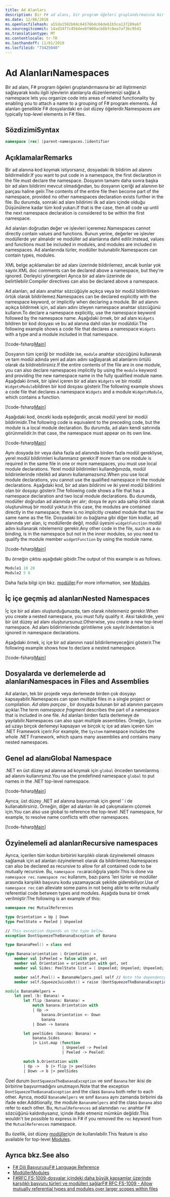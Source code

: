 ```yaml
---
title: Ad Alanları
description: Bir F# ad alanı, bir program öğeleri gruplandırmasına bir ad iliştirerek, ilgili işlevlerin bölümlerine kod düzenlemenize nasıl olanak sağladığını öğrenin.
ms.date: 12/08/2018
ms.openlocfilehash: a55da1592b04c64576b4c66de61b5ca137289a6f
ms.sourcegitcommit: 14ad34f7c4564ee0f009acb8bfc0ea7af3bc9541
ms.translationtype: MT
ms.contentlocale: tr-TR
ms.lasthandoff: 11/01/2019
ms.locfileid: "73425040"
---
```

# <a name="namespaces"></a><span data-ttu-id="e62e0-103">Ad Alanları</span><span class="sxs-lookup"><span data-stu-id="e62e0-103">Namespaces</span></span>

<span data-ttu-id="e62e0-104">Bir ad alanı, F# program öğeleri gruplandırmasına bir ad iliştirmenizi sağlayarak kodu ilgili işlevlerin alanlarıyla düzenlemenizi sağlar.</span><span class="sxs-lookup"><span data-stu-id="e62e0-104">A namespace lets you organize code into areas of related functionality by enabling you to attach a name to a grouping of F# program elements.</span></span> <span data-ttu-id="e62e0-105">Ad alanları genellikle F# dosyalardaki en üst düzey öğelerdir.</span><span class="sxs-lookup"><span data-stu-id="e62e0-105">Namespaces are typically top-level elements in F# files.</span></span>

## <a name="syntax"></a><span data-ttu-id="e62e0-106">Sözdizimi</span><span class="sxs-lookup"><span data-stu-id="e62e0-106">Syntax</span></span>

```fsharp
namespace [rec] [parent-namespaces.]identifier
```

## <a name="remarks"></a><span data-ttu-id="e62e0-107">Açıklamalar</span><span class="sxs-lookup"><span data-stu-id="e62e0-107">Remarks</span></span>

<span data-ttu-id="e62e0-108">Bir ad alanına kod koymak istiyorsanız, dosyadaki ilk bildirim ad alanını bildirmelidir.</span><span class="sxs-lookup"><span data-stu-id="e62e0-108">If you want to put code in a namespace, the first declaration in the file must declare the namespace.</span></span> <span data-ttu-id="e62e0-109">Dosyanın tamamı daha sonra başka bir ad alanı bildirimi mevcut olmadığından, bu dosyanın içeriği ad alanının bir parçası haline gelir.</span><span class="sxs-lookup"><span data-stu-id="e62e0-109">The contents of the entire file then become part of the namespace, provided no other namespaces declaration exists further in the file.</span></span> <span data-ttu-id="e62e0-110">Bu durumda, sonraki ad alanı bildirimi ilk ad alanı içinde olduğu Düşünülene kadar tüm kod yukarı.</span><span class="sxs-lookup"><span data-stu-id="e62e0-110">If that is the case, then all code up until the next namespace declaration is considered to be within the first namespace.</span></span>

<span data-ttu-id="e62e0-111">Ad alanları doğrudan değer ve işlevleri içeremez.</span><span class="sxs-lookup"><span data-stu-id="e62e0-111">Namespaces cannot directly contain values and functions.</span></span> <span data-ttu-id="e62e0-112">Bunun yerine, değerler ve işlevler modüllerde yer almalıdır ve modüller ad alanlarına dahil edilir.</span><span class="sxs-lookup"><span data-stu-id="e62e0-112">Instead, values and functions must be included in modules, and modules are included in namespaces.</span></span> <span data-ttu-id="e62e0-113">Ad alanlarında türler, modüller bulunabilir.</span><span class="sxs-lookup"><span data-stu-id="e62e0-113">Namespaces can contain types, modules.</span></span>

<span data-ttu-id="e62e0-114">XML belge açıklamaları bir ad alanı üzerinde bildirilemez, ancak bunlar yok sayılır.</span><span class="sxs-lookup"><span data-stu-id="e62e0-114">XML doc comments can be declared above a namespace, but they're ignored.</span></span> <span data-ttu-id="e62e0-115">Derleyici yönergeleri Ayrıca bir ad alanı üzerinde de belirtilebilir.</span><span class="sxs-lookup"><span data-stu-id="e62e0-115">Compiler directives can also be declared above a namespace.</span></span>

<span data-ttu-id="e62e0-116">Ad alanları, ad alanı anahtar sözcüğüyle açıkça veya bir modül bildirilirken örtük olarak bildirilemez.</span><span class="sxs-lookup"><span data-stu-id="e62e0-116">Namespaces can be declared explicitly with the namespace keyword, or implicitly when declaring a module.</span></span> <span data-ttu-id="e62e0-117">Bir ad alanını açıkça bildirmek için, ad alanı adını izleyen namespace anahtar sözcüğünü kullanın.</span><span class="sxs-lookup"><span data-stu-id="e62e0-117">To declare a namespace explicitly, use the namespace keyword followed by the namespace name.</span></span> <span data-ttu-id="e62e0-118">Aşağıdaki örnek, bir ad alanı `Widgets` bildiren bir kod dosyası ve bu ad alanına dahil olan bir modüldür.</span><span class="sxs-lookup"><span data-stu-id="e62e0-118">The following example shows a code file that declares a namespace `Widgets` with a type and a module included in that namespace.</span></span>

[!code-fsharp[Main](~/samples/snippets/fsharp/lang-ref-2/snippet6406.fs)]

<span data-ttu-id="e62e0-119">Dosyanın tüm içeriği bir modülde ise, `module` anahtar sözcüğünü kullanarak ve tam modül adında yeni ad alanı adını sağlayarak ad alanlarını örtülü olarak da bildirebilirsiniz.</span><span class="sxs-lookup"><span data-stu-id="e62e0-119">If the entire contents of the file are in one module, you can also declare namespaces implicitly by using the `module` keyword and providing the new namespace name in the fully qualified module name.</span></span> <span data-ttu-id="e62e0-120">Aşağıdaki örnek, bir işlevi içeren bir ad alanı `Widgets` ve bir modül `WidgetsModule`bildiren bir kod dosyası gösterir.</span><span class="sxs-lookup"><span data-stu-id="e62e0-120">The following example shows a code file that declares a namespace `Widgets` and a module `WidgetsModule`, which contains a function.</span></span>

[!code-fsharp[Main](~/samples/snippets/fsharp/lang-ref-2/snippet6401.fs)]

<span data-ttu-id="e62e0-121">Aşağıdaki kod, önceki koda eşdeğerdir, ancak modül yerel bir modül bildirimidir.</span><span class="sxs-lookup"><span data-stu-id="e62e0-121">The following code is equivalent to the preceding code, but the module is a local module declaration.</span></span> <span data-ttu-id="e62e0-122">Bu durumda, ad alanı kendi satırında görünmelidir.</span><span class="sxs-lookup"><span data-stu-id="e62e0-122">In that case, the namespace must appear on its own line.</span></span>

[!code-fsharp[Main](~/samples/snippets/fsharp/namespaces/snippet6402.fs)]

<span data-ttu-id="e62e0-123">Aynı dosyada bir veya daha fazla ad alanında birden fazla modül gerekliyse, yerel modül bildirimleri kullanmanız gerekir.</span><span class="sxs-lookup"><span data-stu-id="e62e0-123">If more than one module is required in the same file in one or more namespaces, you must use local module declarations.</span></span> <span data-ttu-id="e62e0-124">Yerel modül bildirimleri kullandığınızda, modül bildirimlerinde nitelikli ad alanını kullanamazsınız.</span><span class="sxs-lookup"><span data-stu-id="e62e0-124">When you use local module declarations, you cannot use the qualified namespace in the module declarations.</span></span> <span data-ttu-id="e62e0-125">Aşağıdaki kod, bir ad alanı bildirimi ve iki yerel modül bildirimi olan bir dosyayı gösterir.</span><span class="sxs-lookup"><span data-stu-id="e62e0-125">The following code shows a file that has a namespace declaration and two local module declarations.</span></span> <span data-ttu-id="e62e0-126">Bu durumda, modüller doğrudan ad alanında yer alır; dosya ile aynı ada sahip örtük olarak oluşturulmuş bir modül yoktur.</span><span class="sxs-lookup"><span data-stu-id="e62e0-126">In this case, the modules are contained directly in the namespace; there is no implicitly created module that has the same name as the file.</span></span> <span data-ttu-id="e62e0-127">Dosyadaki bir `do` bağlama gibi diğer tüm kodlar, ad alanında yer alan, iç modüllerde değil, modül üyesini `widgetFunction` modül adını kullanarak nitelemeniz gerekir.</span><span class="sxs-lookup"><span data-stu-id="e62e0-127">Any other code in the file, such as a `do` binding, is in the namespace but not in the inner modules, so you need to qualify the module member `widgetFunction` by using the module name.</span></span>

[!code-fsharp[Main](~/samples/snippets/fsharp/lang-ref-2/snippet6403.fs)]

<span data-ttu-id="e62e0-128">Bu örneğin çıktısı aşağıdaki gibidir.</span><span class="sxs-lookup"><span data-stu-id="e62e0-128">The output of this example is as follows.</span></span>

```fsharp
Module1 10 20
Module2 5 6
```

<span data-ttu-id="e62e0-129">Daha fazla bilgi için bkz. [modüller](modules.md).</span><span class="sxs-lookup"><span data-stu-id="e62e0-129">For more information, see [Modules](modules.md).</span></span>

## <a name="nested-namespaces"></a><span data-ttu-id="e62e0-130">İç içe geçmiş ad alanları</span><span class="sxs-lookup"><span data-stu-id="e62e0-130">Nested Namespaces</span></span>

<span data-ttu-id="e62e0-131">İç içe bir ad alanı oluşturduğunuzda, tam olarak nitelemeniz gerekir.</span><span class="sxs-lookup"><span data-stu-id="e62e0-131">When you create a nested namespace, you must fully qualify it.</span></span> <span data-ttu-id="e62e0-132">Aksi takdirde, yeni bir üst düzey ad alanı oluşturursunuz.</span><span class="sxs-lookup"><span data-stu-id="e62e0-132">Otherwise, you create a new top-level namespace.</span></span> <span data-ttu-id="e62e0-133">Ad alanı bildirimlerinde girintileme yok sayılır.</span><span class="sxs-lookup"><span data-stu-id="e62e0-133">Indentation is ignored in namespace declarations.</span></span>

<span data-ttu-id="e62e0-134">Aşağıdaki örnek, iç içe bir ad alanının nasıl bildirilemeyeceğini gösterir.</span><span class="sxs-lookup"><span data-stu-id="e62e0-134">The following example shows how to declare a nested namespace.</span></span>

[!code-fsharp[Main](~/samples/snippets/fsharp/lang-ref-2/snippet6404.fs)]

## <a name="namespaces-in-files-and-assemblies"></a><span data-ttu-id="e62e0-135">Dosyalarda ve derlemelerde ad alanları</span><span class="sxs-lookup"><span data-stu-id="e62e0-135">Namespaces in Files and Assemblies</span></span>

<span data-ttu-id="e62e0-136">Ad alanları, tek bir projede veya derlemede birden çok dosyayı kapsayabilir.</span><span class="sxs-lookup"><span data-stu-id="e62e0-136">Namespaces can span multiple files in a single project or compilation.</span></span> <span data-ttu-id="e62e0-137">*Ad alanı parçası* , bir dosyada bulunan bir ad alanının parçasını açıklar.</span><span class="sxs-lookup"><span data-stu-id="e62e0-137">The term *namespace fragment* describes the part of a namespace that is included in one file.</span></span> <span data-ttu-id="e62e0-138">Ad alanları birden fazla derlemeye de yayılabilir.</span><span class="sxs-lookup"><span data-stu-id="e62e0-138">Namespaces can also span multiple assemblies.</span></span> <span data-ttu-id="e62e0-139">Örneğin, `System` ad uzayı birçok derlemeyi kapsayan ve birçok iç içe ad alanı içeren tüm .NET Framework içerir.</span><span class="sxs-lookup"><span data-stu-id="e62e0-139">For example, the `System` namespace includes the whole .NET Framework, which spans many assemblies and contains many nested namespaces.</span></span>

## <a name="global-namespace"></a><span data-ttu-id="e62e0-140">Genel ad alanı</span><span class="sxs-lookup"><span data-stu-id="e62e0-140">Global Namespace</span></span>

<span data-ttu-id="e62e0-141">.NET en üst düzey ad alanına ad koymak için `global` önceden tanımlanmış ad alanını kullanırsınız.</span><span class="sxs-lookup"><span data-stu-id="e62e0-141">You use the predefined namespace `global` to put names in the .NET top-level namespace.</span></span>

[!code-fsharp[Main](~/samples/snippets/fsharp/lang-ref-2/snippet6407.fs)]

<span data-ttu-id="e62e0-142">Ayrıca, üst düzey .NET ad alanına başvurmak için genel ' i de kullanabilirsiniz. Örneğin, diğer ad alanları ile ad çakışmalarını çözmek için.</span><span class="sxs-lookup"><span data-stu-id="e62e0-142">You can also use global to reference the top-level .NET namespace, for example, to resolve name conflicts with other namespaces.</span></span>

[!code-fsharp[Main](~/samples/snippets/fsharp/lang-ref-2/snippet6408.fs)]

## <a name="recursive-namespaces"></a><span data-ttu-id="e62e0-143">Özyinelemeli ad alanları</span><span class="sxs-lookup"><span data-stu-id="e62e0-143">Recursive namespaces</span></span>

<span data-ttu-id="e62e0-144">Ayrıca, içerilen tüm kodun birbirini karşılıklı olarak özyinelemeli olmasını sağlamak için ad alanları özyinelemeli olarak da bildirilemez.</span><span class="sxs-lookup"><span data-stu-id="e62e0-144">Namespaces can also be declared as recursive to allow for all contained code to be mutually recursive.</span></span>  <span data-ttu-id="e62e0-145">Bu, `namespace rec`aracılığıyla yapılır.</span><span class="sxs-lookup"><span data-stu-id="e62e0-145">This is done via `namespace rec`.</span></span> <span data-ttu-id="e62e0-146">`namespace rec` kullanımı, bazı paıns 'leri türler ve modüller arasında karşılıklı başvuru kodu yazamayacak şekilde giderebiliyor.</span><span class="sxs-lookup"><span data-stu-id="e62e0-146">Use of `namespace rec` can alleviate some pains in not being able to write mutually referential code between types and modules.</span></span> <span data-ttu-id="e62e0-147">Aşağıda buna bir örnek verilmiştir:</span><span class="sxs-lookup"><span data-stu-id="e62e0-147">The following is an example of this:</span></span>

```fsharp
namespace rec MutualReferences

type Orientation = Up | Down
type PeelState = Peeled | Unpeeled

// This exception depends on the type below.
exception DontSqueezeTheBananaException of Banana

type BananaPeel() = class end

type Banana(orientation : Orientation) =
    member val IsPeeled = false with get, set
    member val Orientation = orientation with get, set
    member val Sides: PeelState list = [ Unpeeled; Unpeeled; Unpeeled; Unpeeled] with get, set

    member self.Peel() = BananaHelpers.peel self // Note the dependency on the BananaHelpers module.
    member self.SqueezeJuiceOut() = raise (DontSqueezeTheBananaException self) // This member depends on the exception above.

module BananaHelpers =
    let peel (b: Banana) =
        let flip (banana: Banana) =
            match banana.Orientation with
            | Up ->
                banana.Orientation <- Down
                banana
            | Down -> banana

        let peelSides (banana: Banana) =
            banana.Sides
            |> List.map (function
                         | Unpeeled -> Peeled
                         | Peeled -> Peeled)

        match b.Orientation with
        | Up ->   b |> flip |> peelSides
        | Down -> b |> peelSides
```

<span data-ttu-id="e62e0-148">Özel durum `DontSqueezeTheBananaException` ve sınıf `Banana` her ikisi de birbirine başvurmadığını unutmayın.</span><span class="sxs-lookup"><span data-stu-id="e62e0-148">Note that the exception `DontSqueezeTheBananaException` and the class `Banana` both refer to each other.</span></span>  <span data-ttu-id="e62e0-149">Ayrıca, modül `BananaHelpers` ve sınıf `Banana` aynı zamanda birbirini da ifade eder.</span><span class="sxs-lookup"><span data-stu-id="e62e0-149">Additionally, the module `BananaHelpers` and the class `Banana` also refer to each other.</span></span> <span data-ttu-id="e62e0-150">Bu, `MutualReferences` ad alanından `rec` anahtar F# sözcüğünü kaldırdıysanız, içinde ifade etmeniz mümkün değildir.</span><span class="sxs-lookup"><span data-stu-id="e62e0-150">This wouldn't be possible to express in F# if you removed the `rec` keyword from the `MutualReferences` namespace.</span></span>

<span data-ttu-id="e62e0-151">Bu özellik, üst düzey [modüller](modules.md)için de kullanılabilir.</span><span class="sxs-lookup"><span data-stu-id="e62e0-151">This feature is also available for top-level [Modules](modules.md).</span></span>

## <a name="see-also"></a><span data-ttu-id="e62e0-152">Ayrıca bkz.</span><span class="sxs-lookup"><span data-stu-id="e62e0-152">See also</span></span>

- [<span data-ttu-id="e62e0-153">F# Dili Başvurusu</span><span class="sxs-lookup"><span data-stu-id="e62e0-153">F# Language Reference</span></span>](index.md)
- [<span data-ttu-id="e62e0-154">Modüller</span><span class="sxs-lookup"><span data-stu-id="e62e0-154">Modules</span></span>](modules.md)
- [<span data-ttu-id="e62e0-155">F#RFC FS-1009-dosyalar içindeki daha büyük kapsamlar üzerinde karşılıklı başvuru türleri ve modülleri sağlar</span><span class="sxs-lookup"><span data-stu-id="e62e0-155">F# RFC FS-1009 - Allow mutually referential types and modules over larger scopes within files</span></span>](https://github.com/fsharp/fslang-design/blob/master/FSharp-4.1/FS-1009-mutually-referential-types-and-modules-single-scope.md)
